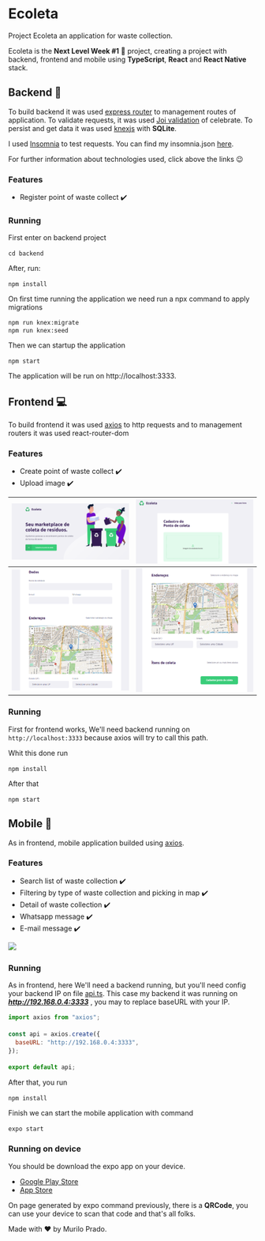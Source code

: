 # Ecoleta

Project Ecoleta an application for waste collection.

Ecoleta is the **Next Level Week #1** :rocket: project, creating a project with backend, frontend and mobile using **TypeScript**, **React** and **React Native** stack.

## Backend :scroll:

To build backend it was used [express router](https://expressjs.com/pt-br/guide/routing.html) to management routes of application. To validate requests, it was used [Joi validation](https://github.com/arb/celebrate) of celebrate. To persist and get data it was used [knexjs](http://knexjs.org/) with **SQLite**.

I used [Insomnia](https://insomnia.rest/download/) to test requests. You can find my insomnia.json [here](/backend/insomnia.json).

For further information about technologies used, click above the links :wink:

### Features

- Register point of waste collect :heavy_check_mark:

### Running

First enter on backend project

`cd backend`

After, run:

`npm install`

On first time running the application we need run a npx command to apply migrations

```console
npm run knex:migrate
npm run knex:seed
```

Then we can startup the application

`npm start`

The application will be run on http://localhost:3333.

## Frontend :computer:

To build frontend it was used [axios](https://github.com/axios/axios) to http requests and to management routers it was used react-router-dom

### Features

- Create point of waste collect :heavy_check_mark:
- Upload image :heavy_check_mark:

| ![](/frontend/screenshots/home.png)           | ![](/frontend/screenshots/create-point-1.png) |
| --------------------------------------------- | --------------------------------------------- |
| ![](/frontend/screenshots/create-point-2.png) | ![](/frontend/screenshots/create-point-3.png) |

### Running

First for frontend works, We'll need backend running on `http://localhost:3333` because axios will try to call this path.

Whit this done run

`npm install`

After that

`npm start`

## Mobile :iphone:

As in frontend, mobile application builded using [axios](https://github.com/axios/axios).

### Features

- Search list of waste collection :heavy_check_mark:
- Filtering by type of waste collection and picking in map :heavy_check_mark:
- Detail of waste collection :heavy_check_mark:
- Whatsapp message :heavy_check_mark:
- E-mail message :heavy_check_mark:

![](/mobile/screenrecord/record.gif)

### Running

As in frontend, here We'll need a backend running, but you'll need config your backend IP on file [api.ts](/mobile/src/services/api.ts).
This case my backend it was running on **_http://192.168.0.4:3333_** , you may to replace baseURL with your IP.

```javascript
import axios from "axios";

const api = axios.create({
  baseURL: "http://192.168.0.4:3333",
});

export default api;
```

After that, you run

`npm install`

Finish we can start the mobile application with command

`expo start`

### Running on device

You should be download the expo app on your device.

- [Google Play Store](https://play.google.com/store/apps/details?id=host.exp.exponent&hl=pt_BR)
- [App Store](https://apps.apple.com/br/app/expo-client/id982107779)

On page generated by expo command previously, there is a **QRCode**, you can use your device to scan that code and that's all folks.

Made with ♥ by Murilo Prado.
